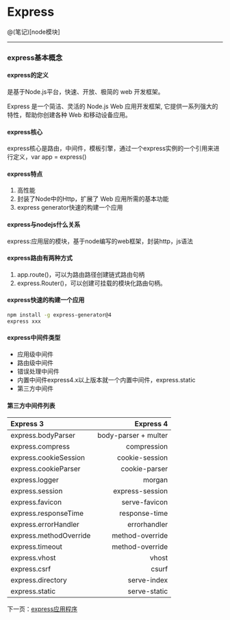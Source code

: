 # Express

@(笔记)[node模块]

-------------------

### express基本概念 

#### express的定义

是基于Node.js平台，快速、开放、极简的 web 开发框架。

Express 是一个简洁、灵活的 Node.js Web 应用开发框架, 它提供一系列强大的特性，帮助你创建各种 Web 和移动设备应用。

#### express核心

express核心是路由，中间件，模板引擎，通过一个express实例的一个引用来进行定义，var app = express()

#### express特点
1. 高性能
2. 封装了Node中的Http，扩展了 Web 应用所需的基本功能
3. express generator快速的构建一个应用

#### express与nodejs什么关系
express:应用层的模块，基于node编写的web框架，封装http，js语法

#### express路由有两种方式
1. app.route()，可以为路由路径创建链式路由句柄
2. express.Router()，可以创建可挂载的模块化路由句柄。

#### express快速的构建一个应用
```bash
npm install -g express-generator@4
express xxx
```


#### express中间件类型
- 应用级中间件
- 路由级中间件
- 错误处理中间件
- 内置中间件express4.x以上版本就一个内置中间件，express.static
- 第三方中间件


#### 第三方中间件列表

| Express 3              |    Express 4        |
| :-------------------   | ----------------:   |
| express.bodyParser     | body-parser + multer|
| express.compress       | compression         |
| express.cookieSession  | cookie-session      |
| express.cookieParser   | cookie-parser       |
| express.logger         | morgan              |
| express.session        | express-session     |
| express.favicon        | serve-favicon       |
| express.responseTime   | response-time       |
| express.errorHandler   | errorhandler        |
| express.methodOverride | method-override     |
| express.timeout        | method-override     |
| express.vhost          | vhost               |
| express.csrf           | csurf               |
| express.directory      | serve-index         |
| express.static         | serve-static        |

下一页：[express应用程序](https://github.com/lhywell/book/blob/master/express/1.1README.md)